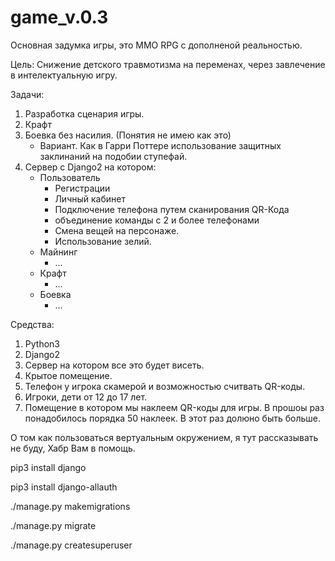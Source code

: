 # game_v.0.3

Основная задумка игры, это MMO RPG с дополненой реальностью.

Цель: Снижение детского травмотизма на переменах, через завлечение в интелектуальную игру.

Задачи:
1. Разработка сценария игры.
2. Крафт
3. Боевка без насилия. (Понятия не имею как это)
    * Вариант. Как в Гарри Поттере использование защитных заклинаний на подобии ступефай. 
4. Сервер с Django2 на котором:
    * Пользователь
        * Регистрации
        * Личный кабинет
        * Подключение телефона путем сканирования QR-Кода
        * объединение команды с 2 и более телефонами
        * Смена вещей на персонаже.
        * Использование зелий.
    * Майнинг
        * ...
    * Крафт
        * ...
    * Боевка
        * ...

Средства:
1. Python3
2. Django2
3. Сервер на котором все это будет висеть.
4. Крытое помещение.
5. Телефон у игрока скамерой и возможностью считвать QR-коды.
6. Игроки, дети от 12 до 17 лет.
7. Помещение в котором мы наклеем QR-коды для игры. В прошоы раз понадобилось порядка 50 наклеек. В этот раз долюно быть больше.


О том как пользоваться вертуальным окружением, я тут рассказывать не буду, Хабр Вам в помощь. 

pip3 install django

pip3 install django-allauth



./manage.py makemigrations

./manage.py migrate

./manage.py createsuperuser


